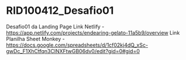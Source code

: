 # RID100412_Desafio01
Desafio01 da Landing Page
Link Netlify - https://app.netlify.com/projects/endearing-gelato-11a5b9/overview
Link Planilha Sheet Monkey - https://docs.google.com/spreadsheets/d/1cf02kj4dQ_xSc-gwDc_F1XhCtfqn3ClNXFtwGB06dv0/edit?gid=0#gid=0
